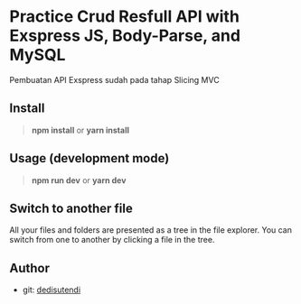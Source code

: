 # Practice Crud Resfull API with Exspress JS, Body-Parse, and MySQL

Pembuatan API Exspress sudah pada tahap Slicing MVC

## Install

> **npm install** or **yarn install**

## Usage (development mode)

> **npm run dev** or **yarn dev**

## Switch to another file

All your files and folders are presented as a tree in the file explorer. You can switch from one to another by clicking a file in the tree.

## Author

- git: [dedisutendi](https://github.com/dedisutendi)
